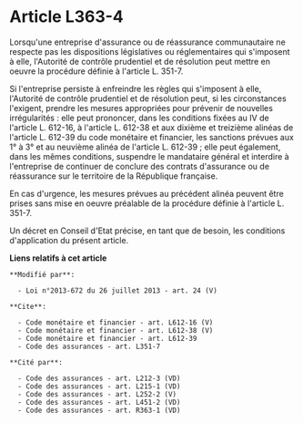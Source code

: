 # Article L363-4

Lorsqu'une entreprise d'assurance ou de réassurance communautaire ne respecte pas les dispositions législatives ou
réglementaires qui s'imposent à elle, l'Autorité de contrôle prudentiel et de résolution peut mettre en oeuvre la procédure
définie à l'article L. 351-7. 

Si l'entreprise persiste à enfreindre les règles qui s'imposent à elle, l'Autorité de contrôle prudentiel et de résolution
peut, si les circonstances l'exigent, prendre les mesures appropriées pour prévenir de nouvelles irrégularités : elle peut
prononcer, dans les conditions fixées au IV de l'article L. 612-16, à l'article L. 612-38 et aux dixième et treizième alinéas
de l'article L. 612-39 du code monétaire et financier, les sanctions prévues aux 1° à 3° et au neuvième alinéa de l'article
L. 612-39 ; elle peut également, dans les mêmes conditions, suspendre le mandataire général et interdire à l'entreprise de
continuer de conclure des contrats d'assurance ou de réassurance sur le territoire de la République française. 

En cas d'urgence, les mesures prévues au précédent alinéa peuvent être prises sans mise en oeuvre préalable de la procédure
définie à l'article L. 351-7. 

Un décret en Conseil d'Etat précise, en tant que de besoin, les conditions d'application du présent article.

**Liens relatifs à cet article**

	**Modifié par**:

	  - Loi n°2013-672 du 26 juillet 2013 - art. 24 (V)

	**Cite**:

	  - Code monétaire et financier - art. L612-16 (V)
	  - Code monétaire et financier - art. L612-38 (V)
	  - Code monétaire et financier - art. L612-39
	  - Code des assurances - art. L351-7

	**Cité par**:

	  - Code des assurances - art. L212-3 (VD)
	  - Code des assurances - art. L215-1 (VD)
	  - Code des assurances - art. L252-2 (V)
	  - Code des assurances - art. L451-2 (VD)
	  - Code des assurances - art. R363-1 (VD)
